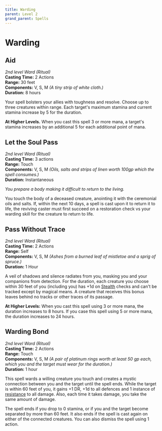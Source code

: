 ```yaml
---
title: Warding
parent: Level 2
grand_parent: Spells
---
```


# Warding

## Aid
*2nd level Ward (Ritual)*<br>
**Casting Time:** 2 Actions<br>
**Range:** 30 feet<br>
**Components:** V, S, M *(A tiny strip of white cloth.)*<br>
**Duration:** 8 hours

Your spell bolsters your allies with toughness and resolve. Choose up to three creatures within range. Each target's maximum stamina and current stamina increase by 5 for the duration.

**At Higher Levels.** When you cast this spell 3 or more mana, a target's stamina increases by an additional 5 for each additional point of mana.

## Let the Soul Pass
*2nd level Ward (Ritual)*<br>
**Casting Time:** 3 actions<br>
**Range:** Touch<br>
**Components:** V, S, M *(Oils, salts and strips of linen worth 100gp which the spell consumes.)*<br>
**Duration:** Instantaneous

*You prepare a body making it difficult to return to the living.*

You touch the body of a deceased creature, anointing it with the ceremonial oils and salts. If, within the next 10 days, a spell is cast upon it to return it to life, the reviving caster must first succeed on a restoration check vs your warding skill for the creature to return to life.

## Pass Without Trace
*2nd level Ward (Ritual)*<br>
**Casting Time:** 2 Actions<br>
**Range:** Self<br>
**Components:** V, S, M *(Ashes from a burned leaf of mistletoe and a sprig of spruce.)*<br>
**Duration:** 1 Hour

A veil of shadows and silence radiates from you, masking you and your companions from detection. For the duration, each creature you choose within 30 feet of you (including you) has +1d on [Stealth](https://stormchaserroleplaying.com/stormchaserRPG/Skills/Stealth/) checks and can't be tracked except by magical means. A creature that receives this bonus leaves behind no tracks or other traces of its passage.

**At Higher Levels:** When you cast this spell using 3 or more mana, the duration increases to 8 hours. If you case this spell using 5 or more mana, the duration increases to 24 hours.

## Warding Bond
*2nd level Ward (Ritual)*<br>
**Casting Time:** 2 Actions<br>
**Range:** Touch<br>
**Components:** V, S, M *(A pair of platinum rings worth at least 50 gp each, which you and the target must wear for the duration.)*<br>
**Duration:** 1 hour

This spell wards a willing creature you touch and creates a mystic connection between you and the target until the spell ends. While the target is within 60 feet of you, it gains +1 DR, +1d to all defences and 1 instance of [resistance](https://stormchaserroleplaying.com/stormchaserRPG/General/Damage/Resistance/#resistance-and-vulnerability) to all damage. Also, each time it takes damage, you take the same amount of damage.

The spell ends if you drop to 0 stamina, or if you and the target become separated by more than 60 feet. It also ends if the spell is cast again on either of the connected creatures. You can also dismiss the spell using 1 action.
